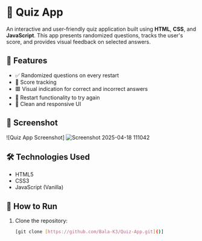 # 🧠 Quiz App

An interactive and user-friendly quiz application built using **HTML**, **CSS**, and **JavaScript**. This app presents randomized questions, tracks the user's score, and provides visual feedback on selected answers.

## 🚀 Features

- ✅ Randomized questions on every restart
- 🎯 Score tracking
- 🟥 Visual indication for correct and incorrect answers
- 🔁 Restart functionality to try again
- 🎨 Clean and responsive UI

## 📸 Screenshot

![Quiz App Screenshot]
![Screenshot 2025-04-18 111042](https://github.com/user-attachments/assets/123f935e-631d-49c6-956e-8d73a9490b4f)


## 🛠️ Technologies Used

- HTML5
- CSS3
- JavaScript (Vanilla)

## 🧩 How to Run

1. Clone the repository:
   ```bash
   [git clone [https://github.com/Bala-K3/Quiz-App.git]()]
